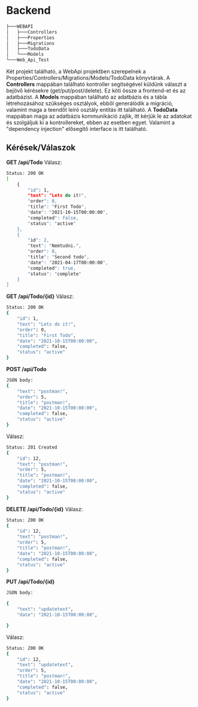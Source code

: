 # Backend


```bash
├───WEBAPI
│   ├───Controllers
│   ├───Properties
│   ├───Migrations
│   ├───TodoData  
│   └───Models
└───Web_Api_Test
```

Két projekt található, a WebApi projektben szerepelnek a Properties/Controllers/Migrations/Models/TodoData könyvtárak. A **Controllers** mappában található kontroller segítségével küldünk választ a bejövő kérésekre (get/put/post/delete). Ez köti össze a frontend-et és az adatbázist. 
A **Models** mappában található az adatbázis és a tábla létrehozásához szükséges osztályok, ebből generálódik a migráció, valamint maga a teendőt leíró osztály entitás itt található.
A **TodoData** mappában maga az adatbázis kommunikáció zajlik, itt kérjük le az adatokat és szolgáljuk ki a kontrollereket, ebben az esetben egyet. Valamint a "dependency injection" elősegítő interface is itt található.

## Kérések/Válaszok


**GET /api/Todo**
Válasz:
```bash
Status: 200 OK
[
    {
        "id": 1,
        "text": "Lets do it!",
        "order": 0,
        "title": "First Todo",
        "date": "2021-10-15T00:00:00",
        "completed": false,
        "status": "active"
    },
    {
        "id": 2,
        "text": "Nemtudni.",
        "order": 0,
        "title": "Second todo",
        "date": "2021-04-17T00:00:00",
        "completed": true,
        "status": "complete"
    }
]
```

**GET /api/Todo/{id}**
Válasz:
```bash
Status: 200 OK
{
    "id": 1,
    "text": "Lets do it!",
    "order": 0,
    "title": "First Todo",
    "date": "2021-10-15T00:00:00",
    "completed": false,
    "status": "active"
}
```

**POST /api/Todo**
```bash
JSON body:
{
    "text": "postman!",
    "order": 5,
    "title": "postman!",
    "date": "2021-10-15T00:00:00",
    "completed": false,
    "status": "active"
}
```
Válasz:
```bash
Status: 201 Created
{
    "id": 12,
    "text": "postman!",
    "order": 5,
    "title": "postman!",
    "date": "2021-10-15T00:00:00",
    "completed": false,
    "status": "active"
}
```

**DELETE /api/Todo/{id}**
Válasz:
```bash
Status: 200 OK
{
    "id": 12,
    "text": "postman!",
    "order": 5,
    "title": "postman!",
    "date": "2021-10-15T00:00:00",
    "completed": false,
    "status": "active"
}
```

**PUT /api/Todo/{id}**
```bash
JSON body:

{
    "text": "updatetext",
    "date": "2021-10-15T00:00:00",

}
```
Válasz:
```bash
Status: 200 OK
{
    "id": 12,
    "text": "updatetext",
    "order": 5,
    "title": "postman!",
    "date": "2021-10-15T00:00:00",
    "completed": false,
    "status": "active"
}
```
